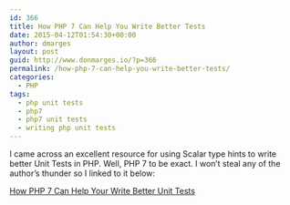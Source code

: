 ```yaml
---
id: 366
title: How PHP 7 Can Help You Write Better Tests
date: 2015-04-12T01:54:30+00:00
author: dmarges
layout: post
guid: http://www.donmarges.io/?p=366
permalink: /how-php-7-can-help-you-write-better-tests/
categories:
  - PHP
tags:
  - php unit tests
  - php7
  - php7 unit tests
  - writing php unit tests
---
```

I came across an excellent resource for using Scalar type hints to write better Unit Tests in PHP. Well, PHP 7 to be exact. I won&#8217;t steal any of the author&#8217;s thunder so I linked to it below:

<a href="http://www.phpclasses.org/blog/post/271-How-PHP-7-Can-Help-You-Write-Better-Tests.html" title="Writing Better Unit Tests In PHP" target="_blank">How PHP 7 Can Help Your Write Better Unit Tests</a>